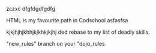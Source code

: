 zczxc
dfgfdgdfgdfg

HTML is my favourite path in Codschool
asfasfsa

kjkjhjhjkhhjkjkhkjkjhj
ded rebase to my list of deadly skills.

 "new_rules" branch on your "dojo_rules